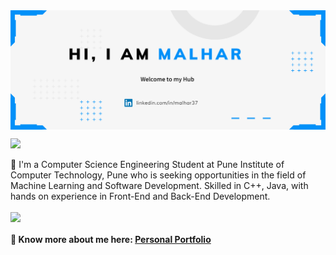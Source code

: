 
<a href="https://malharportfolio.netlify.app/" target="_blank">
 <img align="center" src="https://github.com/Malhar37/Malhar37/blob/main/intro.png" />
</a>



![](https://komarev.com/ghpvc/?username=your-github-Malhar37&color=blueviolet)

🎯 I'm a Computer Science Engineering Student at Pune Institute of Computer Technology, Pune who is seeking opportunities in the field of Machine Learning and Software Development. Skilled in C++, Java, with hands on experience in Front-End and Back-End Development.

<a href="https://github.com/malhar37">
  <img align="center" src="https://github-readme-stats.vercel.app/api/top-langs/?username=Malhar37&theme=default&langs_count=8&layout=compact" />
</a>


#### 🔗 Know more about me here: [Personal Portfolio](https://malhar.live)
